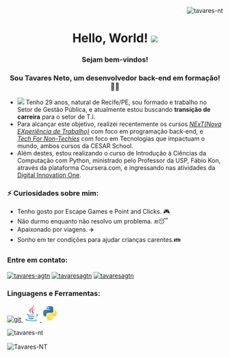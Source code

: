 <p align="right"> <img src="https://komarev.com/ghpvc/?username=tavares-nt&label=Profile%20views&color=316ab4&style=flat-square" alt="tavares-nt" /> </p>
<h1 align="center">Hello, World! <img src=https://github.com/TheDudeThatCode/TheDudeThatCode/blob/master/Assets/Earth.gif width="30"></h1>
<h3 align="center">Sejam bem-vindos!
<h3 align="center">Sou Tavares Neto, um desenvolvedor back-end em formação! 👨‍💻</h3>


- <img src="https://github.com/TheDudeThatCode/TheDudeThatCode/blob/master/Assets/Hi.gif" width="15px"> Tenho 29 anos, natural de Recife/PE, sou formado e trabalho no Setor de Gestão Pública, e atualmente estou buscando  **transição de carreira** para o setor de T.I.
- Para alcançar este objetivo, realizei recentemente os cursos [*NExT(Nova EXperiência de Trabalho)*](https://www.cesar.school/next-nova-experiencia-de-trabalho/) com foco em programação back-end, e<br />
[*Tech For Non-Techies*](https://www.cesar.school/curso-tech-for-non-techies/) com foco em Tecnologias que impactuam o mundo, ambos cursos da CESAR School.
- Além destes, estou realizando o curso de Introdução à Ciências da Computação com Python, ministrado pelo Professor da USP, Fábio Kon, através da plataforma Coursera.com, e ingressando nas atividades da [Digital Innovation One](https://digitalinnovation.one/).
  
  

<h3 align="left">⚡ Curiosidades sobre mim:</h3>

  - Tenho gosto por Escape Games e Point and Clicks. 🎮
  - Não durmo enquanto não resolvo um problema. 🔚😴
  - Apaixonado por viagens. ✈️
  - Sonho em ter condições para ajudar crianças carentes.👪

<h3 align="left">Entre em contato:</h3>
<p align="left">
<a href="https://linkedin.com/in/tavares-agtn" target="blank"><img align="center" src="https://raw.githubusercontent.com/rahuldkjain/github-profile-readme-generator/master/src/images/icons/Social/linked-in-alt.svg" alt="tavares-agtn" height="30" width="40" /></a>
<a href="https://instagram.com/tavaresagtn" target="blank"><img align="center" src="https://raw.githubusercontent.com/rahuldkjain/github-profile-readme-generator/master/src/images/icons/Social/instagram.svg" alt="tavaresagtn" height="30" width="40" /></a>
  <a href="mailto:tavares.agtn@gmail.com? Subject: Assunto da mensagem&body=Olá, Tavares! Vi seu perfil no Git Hub." target="blank"><img align="center" src="https://user-images.githubusercontent.com/5141132/50740364-7ea80880-1217-11e9-8faf-2348e31beedd.png" alt="tavaresagtn" height="30" width="40" /></a>
  
</p>

<h3 align="left">Linguagens e Ferramentas:</h3>
<p align="left"> <a href="https://git-scm.com/" target="_blank"> <img src="https://www.vectorlogo.zone/logos/git-scm/git-scm-icon.svg" alt="git" width="40" height="40"/> </a> <a href="https://www.java.com" target="_blank"> <img src="https://raw.githubusercontent.com/devicons/devicon/master/icons/java/java-original.svg" alt="java" width="40" height="40"/> </a> <a href="https://www.python.org" target="_blank"> <img src="https://raw.githubusercontent.com/devicons/devicon/master/icons/python/python-original.svg" alt="python" width="40" height="40"/> </a> </p>

<p>&nbsp;<img align="left" src="https://github-readme-stats.vercel.app/api?username=tavares-nt&show_icons=true&theme=github_dark&locale=en" alt="tavares-nt" /></p>
<p><img align="center" src="https://github-readme-stats.vercel.app/api/top-langs?username=Tavares-NT&show_icons=true&theme=github_dark&locale=en&layout=compact" alt="Tavares-NT" /></p>
